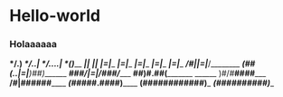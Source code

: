 # Hello-world
### Holaaaaaa 
____________*/.)__________ 
___________*/..|__________ 
__________*/....|__________ 
_________*(___)___________ 
___________|_|____________ 
___________|_|____________ 
___________|=|____________ 
___________|=|____________ 
___________|=|____________ 
___________|=|____________ 
___________|=|____________ 
______/#|___|=|___/________ 
_____(##(__..|=|__)##)_______ 
_____###/__|=|_/###/_______ 
______##)#____.##(_________ 
______ )#/#____####_______ 
______/#|##____####______ 
_____(##___###.####)______ 
______(############)_______ 
_______(##########)________ 
